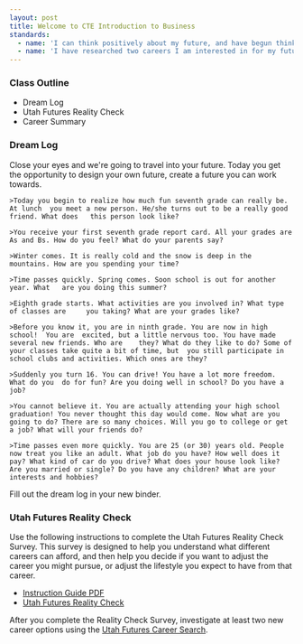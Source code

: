 ```yaml
---
layout: post
title: Welcome to CTE Introduction to Business
standards:
  - name: 'I can think positively about my future, and have begun thinking about what I want out of my life'
  - name: 'I have researched two careers I am interested in for my future'
---
```


### Class Outline

* Dream Log
* Utah Futures Reality Check
* Career Summary

### Dream Log

Close your eyes and we're going to travel into your future. Today you get the opportunity to design your own future, create a future you can work towards.

	>Today you begin to realize how much fun seventh grade can really be. At lunch 	you meet a new person. He/she turns out to be a really good friend. What does 	this person look like?

	>You receive your first seventh grade report card. All your grades are As and Bs. How do you feel? What do your parents say?
	
	>Winter comes. It is really cold and the snow is deep in the mountains. How are you spending your time?

	>Time passes quickly. Spring comes. Soon school is out for another year. What 	are you doing this summer? 

	>Eighth grade starts. What activities are you involved in? What type of classes are 	you taking? What are your grades like?
	
	>Before you know it, you are in ninth grade. You are now in high school!  You are  excited, but a little nervous too. You have made several new friends. Who are 	they? What do they like to do? Some of your classes take quite a bit of time, but  you still participate in school clubs and activities. Which ones are they?

	>Suddenly you turn 16. You can drive! You have a lot more freedom. What do you 	do for fun? Are you doing well in school? Do you have a job?

	>You cannot believe it. You are actually attending your high school graduation! You never thought this day would come. Now what are you going to do? There are so many choices. Will you go to college or get a job? What will your friends do?

	>Time passes even more quickly. You are 25 (or 30) years old. People now treat you like an adult. What job do you have? How well does it pay? What kind of car do you drive? What does your house look like? Are you married or single? Do you have any children? What are your interests and hobbies?

Fill out the dream log in your new binder.

### Utah Futures Reality Check

Use the following instructions to complete the Utah Futures Reality Check Survey. This survey is designed to help you understand what different careers can afford, and then help you decide if you want to adjust the career you might pursue, or adjust the lifestyle you expect to have from that career.

* [Instruction Guide PDF](https://dl.dropboxusercontent.com/u/74616/other/reality%20check%20survey.pdf)
* [Utah Futures Reality Check](https://utahfutures.org/assessments/reality-check)

After you complete the Reality Check Survey, investigate at least two new career options using the [Utah Futures Career Search](https://utahfutures.org/occupations).